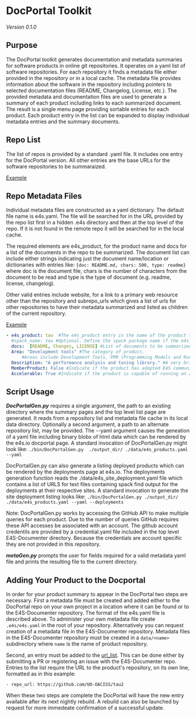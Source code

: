 # DocPortal Toolkit
*Version 0.1.0*

## Purpose
The DocPortal toolkit generates documentation and metadata summaries for software products in online git repositories. It operates on a yaml list of software repositories. For each repository it finds a metadata file either provided in the repository or in a local cache. The metadata file provides information about the software in the repository including pointers to selected documentation files (README, Changelog, License, etc.). The provided metadata and documentation files are used to generate a summary of each product including links to each summarized document. The result is a single menu page providing sortable entries for each product. Each product entry in the list can be expanded to display individual metadata entries and the summary documents. 

## Repo List
The list of repos is provided by a standard .yaml file. It includes one entry for the DocPortal version. All other entries are the base URLs for the software repositories to be summaraized.

[Example](https://github.com/E4S-Project/E4S-Documenter/blob/master/data/e4s_products.yaml)

## Repo Metadata Files
Individual metadata files are constructed as a yaml dictionary. The default file name is e4s.yaml. The file will be searched for in the URL provided by the repo list first in a hidden .e4s directory and then at the top level of the repo. If it is not found in the remote repo it will be searched for in the local cache.

The required elements are e4s_product, for the product name and docs for a list of the documents in the repo to be summarized. The document list can include either strings indicating just the document name/location or dictionaries with entries like: `{doc: README.md, chars: 500, type: readme}` where doc is the document file, chars is the number of characters from the document to be read and type is the type of document (e.g. readme, license, changelog). 

Other valid entries include website, for a link to a primary web resource other than the repository and subrepo_urls which gives a list of urls for other repositories to have their metadata summarized and listed as children of the current repository.

[Example](https://github.com/E4S-Project/E4S-documentation-demo/blob/master/.e4s/e4s.yaml)

```yaml
- e4s_product: tau  #The e4s_product entry is the name of the product to display in the table.
  #spack_name: tau #Optional. Define the spack package name if the e4s_product name is different.
  docs:  [README, Changes, LICENSE] #List of documents to be summarized (relative to the root of the repository)
  Area: "Development tools" #The category of product. 
      #Areas include Development Tools, PMR (Programming Models and Runtimes), Math Libraries, Data & Viz, and Software Ecosystem
  Description: "A performance analysis and tuning library." #A very brief description of the application.
  MemberProduct: False #Indicate if the product has adopted E4S community policies.
  Accelerable: True #Indicate if the product is capable of running on accelerator hardware
  ```

## Script Usage
***DocPortalGen.py*** requires a single argument, the path to an existing directory where the summary pages and the top level list page are generated. It reads from a repository list and metadata file cache in its local data directory. Optionally a second argument, a path to an alternate repository list, may be provided. The --yaml argument causes the geneation of a yaml file including binary blobx of html data which can be rendered by the e4s.io docportal page. A standard invocation of DocPortalGen.py might look like: ```./bin/DocPortalGen.py  ./output_dir/ ./data/e4s_products.yaml --yaml```

DocPortalGen.py can also generate a listing deployed products which can be rendered by the deployments page at e4s.io. The deployments generation function reads the ./data/e4s_site_deployment.yaml file which contains a list of URLS for text files containing spack find output for the deployments at their respective sites. A standard invocation to generate the site deployment listing looks like: ```./bin/DocPortalGen.py ./output_dir/ ./data/e4s_products.yaml --yaml --deployments```

Note: DocPortalGen.py works by accessing the GitHub API to make multiple queries for each product. Due to the number of queries GitHub requires these API accesses be associated with an account. The github account credentils are provided by a credential.yaml file included in the top level E4S-Documenter directory. Because the credentials are account specific they are not provided in this repository.

***metaGen.py*** prompts the user for fields required for a valid metadata yaml file and prints the resulting file to the current directory.

## Adding Your Product to the Docportal
In order for your product summary to appear in the DocPortal two steps are necessary. First a metadata file must be created and added either to the DocPortal repo on your own project in a location where it can be found or to the E4S-Documenter repository. The format of the e4s.yaml file is described above. To administer your own metadata file create `.e4s/e4s.yaml` in the root of your repository. Alternatively you can request creation of a metadata file in the E4S-Documenter repository. Metadata files in the E4S-Documenter repository must be created in a `data/<name>` subdirectory where `name` is the name of product repository.

Second, an entry must be added to the [url_list](https://github.com/E4S-Project/E4S-Documenter/blob/master/data/e4s_products.yaml). This can be done either by submitting a PR or registering an issue with the E4S-Documenter repo. Entries to the list require the URL to the product's repository, on its own line, formatted as in this example: 

`- repo_url: https://github.com/UO-OACISS/tau2`

When these two steps are complete the DocPortal will have the new entry available after its next nightly rebuild. A rebuild can also be launched by request for more immedeate confirmation of a successful update.
